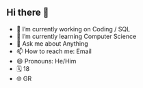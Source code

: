 ## Hi there 👋

- 🔭 I’m currently working on Coding / SQL
- 🌱 I’m currently learning Computer Science
- 💬 Ask me about Anything
- 📫 How to reach me: Email
- 😄 Pronouns: He/Him
- 🗓️ 18
- 🌐 GR
